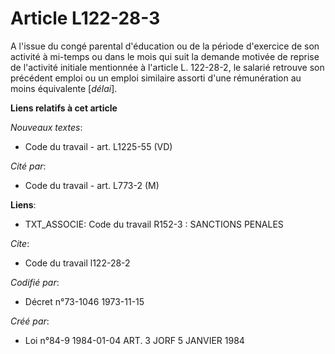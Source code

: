 # Article L122-28-3

A l'issue du congé parental d'éducation ou de la période d'exercice de son activité à mi-temps ou dans le mois qui suit la
demande motivée de reprise de l'activité initiale mentionnée à l'article L. 122-28-2, le salarié retrouve son précédent
emploi ou un emploi similaire assorti d'une rémunération au moins équivalente [*délai*].

**Liens relatifs à cet article**

_Nouveaux textes_:

  - Code du travail - art. L1225-55 (VD)

_Cité par_:

  - Code du travail - art. L773-2 (M)

**Liens**:

  - TXT_ASSOCIE: Code du travail R152-3 : SANCTIONS PENALES

_Cite_:

  - Code du travail l122-28-2

_Codifié par_:

  - Décret n°73-1046 1973-11-15

_Créé par_:

  - Loi n°84-9 1984-01-04 ART. 3 JORF 5 JANVIER 1984
